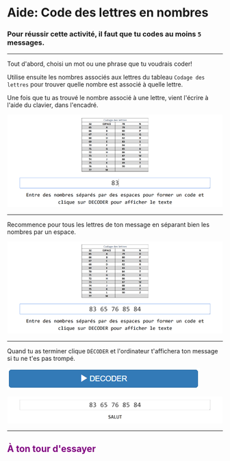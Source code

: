 # Aide: Code des lettres en nombres

### Pour réussir cette activité, il faut que tu codes au moins `5` messages.

***

Tout d'abord, choisi un mot ou une phrase que tu voudrais coder!

Utilise ensuite les nombres associés aux lettres du tableau `Codage des lettres` pour trouver quelle nombre est associé à quelle lettre.

Une fois que tu as trouvé le nombre associé à une lettre, vient l'écrire à l'aide du clavier, dans l'encadré.

![Exercice codage page 5][codage_ex_p5_1]

***

Recommence pour tous les lettres de ton message en séparant bien les nombres par un espace.

![Exercice codage page 5][codage_ex_p5_2]

***

Quand tu as terminer clique `DÉCODER` et l'ordinateur t'affichera ton message si tu ne t'es pas trompé.

![Bouton décoder][btn_decoder]

![Exercice codage page 5][codage_ex_p5_3]

***

## <span style="color: #800080">À ton tour d'essayer</span>

[codage_ex_p5_1]: img/codage_ex_p5_1.png
[codage_ex_p5_2]: img/codage_ex_p5_2.png
[btn_decoder]: img/btn_decoder.png
[codage_ex_p5_3]: img/codage_ex_p5_3.png

